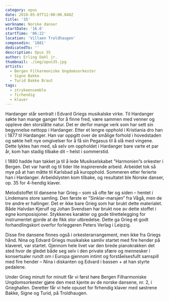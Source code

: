 ```yaml
---
category: opus
date: 2018-05-07T12:00:00.048Z
title: '35'
workname: Norske danser
startDate: '16.6'
startTime: '06:22'
location: 'Villaen Troldhaugen'
composedin: '1881'
dedicatedTo: ''
description: Opus 35
author: Erling Dahl jr.
thumbnail: ./img/opus35.jpg
artists:
  - Bergen Filharmoniske Ungdomsorkester
  - Signe Bakke
  - Turid Bakke Braut
tags:
  - strykeensemble
  - firhendig
  - klaver
---
```

Hardanger står sentralt i Edvard Griegs musikalske virke. Til Hardanger søkte han mange ganger for å finne fred, være sammen med venner og oppleve den storslåtte natur. Det er derfor mange verk som har sett sin begynnelse nettopp i Hardanger. Etter et lengre opphold i Kristiania dro han i 1877 til Hardanger. Han var oppgitt over de smålige forhold i hovedstaden og søkte helt nye omgivelser for å få sin Pegasus til å slå med vingene. Dette lyktes han med, så selv om oppholdet i Hardanger bare varte et par år, kom han stadig tilbake dit – helst i sommerstid.

I 1880 hadde han takket ja til å lede Musikselskabet ”Harmonien”s orkester i Bergen. Det var hardt og til tider lite inspirerende arbeid. Arbeidet tok så mye på at han måtte til Karlsbad på kuropphold. Sommeren etter ferierte han i Hardanger. Arbeidslysten kom tilbake, og resultatet ble Norske danser, op. 35 for 4-hendig klaver.

Melodistoffet til dansene har Grieg – som så ofte før og siden – hentet i Lindemans store samling. Den første er ”Sinklar-marsjen” fra Vågå, men de tre andre er hallinger. Det er ikke bare Grieg som har brukt dette materialet. Både Halvdan Kjerulf og Johan Svendsen har brukt noe av dette stoffet i egne komposisjoner. Stykkenes karakter og gode tilrettelegging for instrumentet gjorde at de fikk stor utbredelse. Dette ga Grieg et godt forhandlingskort overfor forleggeren Peters Verlag i Leipzig.

Disse fire dansene finnes også i orkesterarrangement, men ikke fra Griegs hånd. Nina og Edvard Griegs musikalske samliv startet med fire hender på klaveret, var startet. Gjennom hele livet var den brede pianokrakken det sted hvor de gledet både seg selv i den private sfære og mennesker i konsertsaler rundt om i Europa gjennom intimt og forståelsesfullt samspill med fire hender – Nina i diskanten og Edvard i bassen + at han styrte pedalene.

Under Grieg minutt for minutt får vi først høre Bergen Filharmoniske Ungdomsorkester gjøre den mest kjente av de norske dansene, nr. 2, i Grieghallen. Deretter får vi hele opuset for firhendig klaver med søstrene Bakke, Signe og Turid, på Troldhaugen.
